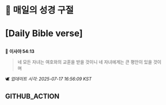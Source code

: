 # 🙏 매일의 성경 구절
# [Daily Bible verse]
##
<!-- START_BIBLE_VERSE -->
📖 **이사야 54:13**
> 네 모든 자녀는 여호와의 교훈을 받을 것이니 네 자녀에게는 큰 평안이 있을 것이며

🕊️ _업데이트 시각: 2025-07-17 16:56:09 KST_
  <!-- END_BIBLE_VERSE -->
## GITHUB_ACTION
